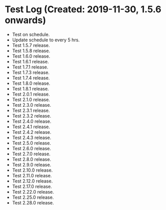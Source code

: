 # Test Log (Created: 2019-11-30, 1.5.6 onwards)
- Test on schedule.
- Update schedule to every 5 hrs.
- Test 1.5.7 release.
- Test 1.5.8 release.
- Test 1.6.0 release.
- Test 1.6.1 release.
- Test 1.7.1 release.
- Test 1.7.3 release.
- Test 1.7.4 release.
- Test 1.8.0 release.
- Test 1.8.1 release.
- Test 2.0.1 release.
- Test 2.1.0 release.
- Test 2.3.0 release.
- Test 2.3.1 release.
- Test 2.3.2 release.
- Test 2.4.0 release.
- Test 2.4.1 release.
- Test 2.4.2 release.
- Test 2.4.3 release.
- Test 2.5.0 release.
- Test 2.6.0 release.
- Test 2.7.0 release.
- Test 2.8.0 release.
- Test 2.9.0 release.
- Test 2.10.0 release.
- Test 2.11.0 release.
- Test 2.12.0 release. 
- Test 2.17.0 release.
- Test 2.22.0 release.
- Test 2.25.0 release.
- Test 2.28.0 release.